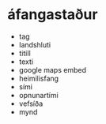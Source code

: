# áfangastaður

- tag
- landshluti
- titill
- texti
- google maps embed
- heimilisfang
- sími
- opnunartími
- vefsíða
- mynd

